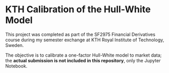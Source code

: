 # KTH Calibration of the Hull-White Model
This project was completed as part of the SF2975 Financial Derivatives course during my semester exchange at KTH Royal Institute of Technology, Sweden.

The objective is to calibrate a one-factor Hull-White model to market data; the <b>actual submission is not included in this repository</b>, only the Jupyter Notebook.
